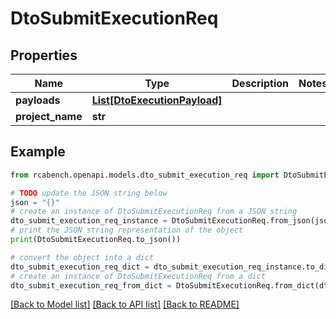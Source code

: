 # DtoSubmitExecutionReq


## Properties

Name | Type | Description | Notes
------------ | ------------- | ------------- | -------------
**payloads** | [**List[DtoExecutionPayload]**](DtoExecutionPayload.md) |  | 
**project_name** | **str** |  | 

## Example

```python
from rcabench.openapi.models.dto_submit_execution_req import DtoSubmitExecutionReq

# TODO update the JSON string below
json = "{}"
# create an instance of DtoSubmitExecutionReq from a JSON string
dto_submit_execution_req_instance = DtoSubmitExecutionReq.from_json(json)
# print the JSON string representation of the object
print(DtoSubmitExecutionReq.to_json())

# convert the object into a dict
dto_submit_execution_req_dict = dto_submit_execution_req_instance.to_dict()
# create an instance of DtoSubmitExecutionReq from a dict
dto_submit_execution_req_from_dict = DtoSubmitExecutionReq.from_dict(dto_submit_execution_req_dict)
```
[[Back to Model list]](../README.md#documentation-for-models) [[Back to API list]](../README.md#documentation-for-api-endpoints) [[Back to README]](../README.md)


